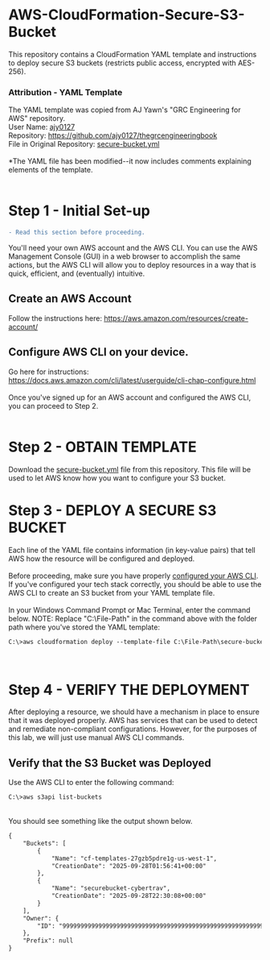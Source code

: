 # AWS-CloudFormation-Secure-S3-Bucket
This repository contains a CloudFormation YAML template and instructions to deploy secure S3 buckets (restricts public access, encrypted with AES-256).
<br/>
### Attribution - YAML Template
The YAML template was copied from AJ Yawn's "GRC Engineering for AWS" repository.
<br/>
User Name: [ajy0127](https://github.com/ajy0127)
<br/>
Repository: https://github.com/ajy0127/thegrcengineeringbook
<br/>
File in Original Repository: [secure-bucket.yml](https://github.com/ajy0127/thegrcengineeringbook/blob/master/chapter-5/secure-bucket.yml)
<br/>
<br/>
*The YAML file has been modified--it now includes comments explaining elements of the template. 
<br/>
<br/>
# Step 1 - Initial Set-up
```diff
- Read this section before proceeding.
```
You'll need your own AWS account and the AWS CLI. You can use the AWS Management Console (GUI) in a web browser to accomplish the same actions, but the AWS CLI will allow you to deploy resources in a way that is quick, efficient, and (eventually) intuitive.
## Create an AWS Account
Follow the instructions here: https://aws.amazon.com/resources/create-account/
<br/>
## Configure AWS CLI on your device.
Go here for instructions: https://docs.aws.amazon.com/cli/latest/userguide/cli-chap-configure.html
<br/>
<br/>
Once you've signed up for an AWS account and configured the AWS CLI, you can proceed to Step 2.
<br/>
<br/>
# Step 2 - OBTAIN TEMPLATE
Download the [secure-bucket.yml](https://github.com/TravDunc/AWS-CloudFormation-Secure-S3-Bucket/blob/main/secure-bucket.yml) file from this repository.
This file will be used to let AWS know how you want to configure your S3 bucket.
# Step 3 - DEPLOY A SECURE S3 BUCKET
Each line of the YAML file contains information (in key-value pairs) that tell AWS how the resource will be configured and deployed.
<br/>
<br/>
Before proceeding, make sure you have properly [configured your AWS CLI](https://docs.aws.amazon.com/cli/latest/userguide/cli-chap-configure.html). If you've configured your tech stack correctly, you should be able to use the AWS CLI to create an S3 bucket from your YAML template file.
<br/>
<br/>
In your Windows Command Prompt or Mac Terminal, enter the command below. NOTE: Replace "C:\File-Path" in the command above with the folder path where you've stored the YAML template:
<br/>

```diff
C:\>aws cloudformation deploy --template-file C:\File-Path\secure-bucket.yml --stack-name my-secure-bucket-stack --capabilities CAPABILITY_NAMED_IAM
```

<br/>

# Step 4 - VERIFY THE DEPLOYMENT
After deploying a resource, we should have a mechanism in place to ensure that it was deployed properly. AWS has services that can be used to detect and remediate non-compliant configurations. However, for the purposes of this lab, we will just use manual AWS CLI commands. 

## Verify that the S3 Bucket was Deployed

Use the AWS CLI to enter the following command:
<br/>
```diff
C:\>aws s3api list-buckets
```
<br/>
You should see something like the output shown below.

```diff
{
    "Buckets": [
        {
            "Name": "cf-templates-27gzb5pdre1g-us-west-1",
            "CreationDate": "2025-09-28T01:56:41+00:00"
        },
        {
            "Name": "securebucket-cybertrav",
            "CreationDate": "2025-09-28T22:30:08+00:00"
        }
    ],
    "Owner": {
        "ID": "9999999999999999999999999999999999999999999999999999999999999999"
    },
    "Prefix": null
}
```

